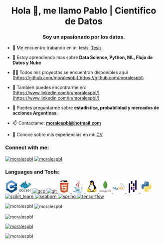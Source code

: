 <h1 align="center">Hola 👋, me llamo Pablo | Cientifico de Datos</h1>
<h3 align="center">Soy un apasionado por los datos.</h3>





- 🔭 Me encuentro trabando en mi tesis: [Tesis](https://github.com/moralespbl/)

- 🌱 Estoy aprendiendo mas sobre **Data Science, Python, ML, Flujo de Datos y Nube**

- 👨‍💻 Todos mis proyectos se encuentran disponibles aqui [https://github.com/moralespbl](https://github.com/moralespbl)

- 📝 Tambien puedes encontrarme en: [https://www.linkedin.com/in/moralespbl/](https://www.linkedin.com/in/moralespbl/)

- 💬 Puedes preguntarme sobre **estadistica, probabilidad y mercados de acciones Argentinas.**

- 📫 Contactame: **moralespbl@hotmail.com**

- 📄 Conoce sobre mis experiencias en mi: <a href="https://1drv.ms/w/c/f2ba9193465f9c3d/ESiKkeX9ENlEsUdxCqH1H8kBAARc77gHXNGwSkh2ppDpxA?e=a53NE8">CV</a> 

<h3 align="left">Connect with me:</h3>
<p align="left">
<a href="https://linkedin.com/in/moralespbl" target="blank"><img align="center" src="https://raw.githubusercontent.com/rahuldkjain/github-profile-readme-generator/master/src/images/icons/Social/linked-in-alt.svg" alt="moralespbl" height="30" width="40" /></a>
<a href="https://instagram.com/moralespbl" target="blank"><img align="center" src="https://raw.githubusercontent.com/rahuldkjain/github-profile-readme-generator/master/src/images/icons/Social/instagram.svg" alt="moralespbl" height="30" width="40" /></a>
</p>

<h3 align="left">Languages and Tools:</h3>
<p align="left"> <a href="https://www.w3schools.com/cpp/" target="_blank" rel="noreferrer"> <img src="https://raw.githubusercontent.com/devicons/devicon/master/icons/cplusplus/cplusplus-original.svg" alt="cplusplus" width="40" height="40"/> </a> <a href="https://www.docker.com/" target="_blank" rel="noreferrer"> <img src="https://raw.githubusercontent.com/devicons/devicon/master/icons/docker/docker-original-wordmark.svg" alt="docker" width="40" height="40"/> </a> <a href="https://cloud.google.com" target="_blank" rel="noreferrer"> <img src="https://www.vectorlogo.zone/logos/google_cloud/google_cloud-icon.svg" alt="gcp" width="40" height="40"/> </a> <a href="https://git-scm.com/" target="_blank" rel="noreferrer"> <img src="https://www.vectorlogo.zone/logos/git-scm/git-scm-icon.svg" alt="git" width="40" height="40"/> </a> <a href="https://www.w3.org/html/" target="_blank" rel="noreferrer"> <img src="https://raw.githubusercontent.com/devicons/devicon/master/icons/html5/html5-original-wordmark.svg" alt="html5" width="40" height="40"/> </a> <a href="https://www.java.com" target="_blank" rel="noreferrer"> <img src="https://raw.githubusercontent.com/devicons/devicon/master/icons/java/java-original.svg" alt="java" width="40" height="40"/> </a> <a href="https://www.linux.org/" target="_blank" rel="noreferrer"> <img src="https://raw.githubusercontent.com/devicons/devicon/master/icons/linux/linux-original.svg" alt="linux" width="40" height="40"/> </a> <a href="https://www.mongodb.com/" target="_blank" rel="noreferrer"> <img src="https://raw.githubusercontent.com/devicons/devicon/master/icons/mongodb/mongodb-original-wordmark.svg" alt="mongodb" width="40" height="40"/> </a> <a href="https://www.mysql.com/" target="_blank" rel="noreferrer"> <img src="https://raw.githubusercontent.com/devicons/devicon/master/icons/mysql/mysql-original-wordmark.svg" alt="mysql" width="40" height="40"/> </a> <a href="https://pandas.pydata.org/" target="_blank" rel="noreferrer"> <img src="https://raw.githubusercontent.com/devicons/devicon/2ae2a900d2f041da66e950e4d48052658d850630/icons/pandas/pandas-original.svg" alt="pandas" width="40" height="40"/> </a> <a href="https://www.python.org" target="_blank" rel="noreferrer"> <img src="https://raw.githubusercontent.com/devicons/devicon/master/icons/python/python-original.svg" alt="python" width="40" height="40"/> </a> <a href="https://scikit-learn.org/" target="_blank" rel="noreferrer"> <img src="https://upload.wikimedia.org/wikipedia/commons/0/05/Scikit_learn_logo_small.svg" alt="scikit_learn" width="40" height="40"/> </a> <a href="https://seaborn.pydata.org/" target="_blank" rel="noreferrer"> <img src="https://seaborn.pydata.org/_images/logo-mark-lightbg.svg" alt="seaborn" width="40" height="40"/> </a> <a href="https://spring.io/" target="_blank" rel="noreferrer"> <img src="https://www.vectorlogo.zone/logos/springio/springio-icon.svg" alt="spring" width="40" height="40"/> </a> <a href="https://www.tensorflow.org" target="_blank" rel="noreferrer"> <img src="https://www.vectorlogo.zone/logos/tensorflow/tensorflow-icon.svg" alt="tensorflow" width="40" height="40"/> </a> </p>

<p><img align="left" src="https://github-readme-stats.vercel.app/api/top-langs?username=moralespbl&show_icons=true&locale=en&layout=compact" alt="moralespbl" /></p>

<p>&nbsp;<img align="center" src="https://github-readme-stats.vercel.app/api?username=moralespbl&show_icons=true&locale=en" alt="moralespbl" /></p>

<p><img align="center" src="https://github-readme-streak-stats.herokuapp.com/?user=moralespbl&" alt="moralespbl" /></p>
<p align="left"> <a href="https://github.com/ryo-ma/github-profile-trophy"><img src="https://github-profile-trophy.vercel.app/?username=moralespbl" alt="moralespbl" /></a> </p>
<p align="left"> <img src="https://komarev.com/ghpvc/?username=moralespbl&label=Profile%20views&color=0e75b6&style=flat" alt="moralespbl" /> </p>
